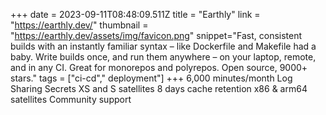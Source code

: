 +++
date = 2023-09-11T08:48:09.511Z
title = "Earthly"
link = "https://earthly.dev/"
thumbnail = "https://earthly.dev/assets/img/favicon.png"
snippet="Fast, consistent builds with an instantly familiar syntax – like Dockerfile and Makefile had a baby. Write builds once, and run them anywhere – on your laptop, remote, and in any CI. Great for monorepos and polyrepos. Open source, 9000+ stars."
tags = ["ci-cd"," deployment"]
+++
6,000 minutes/month
Log Sharing
Secrets
XS and S satellites
8 days cache retention
x86 & arm64 satellites
Community support
